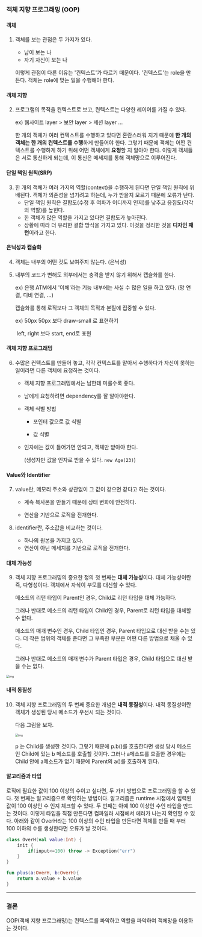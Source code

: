 ### 객체 지향 프로그래밍 (OOP)

#### 객체

1. 객체를 보는 관점은 두 가지가 있다. 

   - 남이 보는 나
   - 자기 자신이 보는 나

   이렇게 관점이 다른 이유는 '컨텍스트'가 다르기 때문이다. '컨텍스트'는 role을 만든다. 객체는 role에 맞는 일을 수행해야 한다.

   

#### 객체 지향

2. 프로그램의 목적을 컨텍스트로 보고, 컨텍스트는 다양한 레이어를 가질 수 있다.

   ex) 웹사이트 layer > 보안 layer > 세션 layer ...

   한 개의 객체가 여러 컨텍스트를 수행하고 있다면 혼란스러워 지기 때문에 **한 개의 객체는 한 개의 컨텍스트를 수행**하게 만들어야 한다. 그렇기 때문에 객체는 어떤 컨텍스트를 수행하게 하기 위해 어떤 객체에게 **요청**할 지 알아야 한다. 이렇게 객체들은 서로 통신하게 되는데, 이 통신은 메세지를 통해 객체망으로 이루어진다.



#### 단일 책임 원칙(SRP)

3. 한 개의 객체가 여러 가지의 역할(context)을 수행하게 된다면 단일 책임 원칙에 위배된다. 객체가 의존성을 넘기려고 하는데, 누가 받을지 모르기 때문에 오류가 난다. 
   - 단일 책임 원칙은 결합도(수정 후 여파가 어디까지 인지)를 낮추고 응집도(각각의 역할)를 높힌다.
   - 한 객체가 많은 역할을 가지고 있다면 결합도가 높아진다.
   - 상황에 따라 더 유리한 결합 방식을 가지고 있다. 이것을 정리한 것을 **디자인 패턴**이라고 한다.



#### 은닉성과 캡슐화

4. 객체는 내부의 어떤 것도 보여주지 않는다. (은닉성)

5. 내부의 코드가 변해도 외부에서는 충격을 받지 않기 위해서 캡슐화를 한다.

   ex) 은행 ATM에서 '이체'라는 기능 내부에는 사실 수 많은 일을 하고 있다. (망 연결, 디비 연결, ...)

   캡슐화를 통해 로직보다 그 객체의 목적과 본질에 집중할 수 있다.

   ex) 50px 50px 보다 draw-small 로 표현하기

   ​	  left, right 보다 start, end로 표현



#### 객체 지향 프로그래밍

6. 수많은 컨텍스트를 만들어 놓고, 각각 컨텍스트를 맡아서 수행하다가 자신이 못하는 일이라면 다른 객체에 요청하는 것이다.

   - 객체 지향 프로그래밍에서는 남한테 미룰수록 좋다.

   - 남에게 요청하려면 dependency를 잘 알아야한다. 

   - 객체 식별 방법 

     - 포인터 값으로 값 식별

     - 값 식별

   - 인자에는 값이 들어가면 안되고, 객체만 받아야 한다. 

     (생성자만 값을 인자로 받을 수 있다. `new Age(23)`)



#### Value와 Identifier

7. value란, 메모리 주소와 상관없이 그 값이 같으면 같다고 하는 것이다.

   - 계속 복사본을 만들기 때문에 상태 변화에 안전하다.

   - 연산을 기반으로 로직을 전개한다.

8. identifier란, 주소값을 비교하는 것이다.

   - 하나의 원본을 가지고 있다.
   - 연산이 아닌 메세지를 기반으로 로직을 전개한다.



#### 대체 가능성

 9. 객체 지향 프로그래밍의 중요한 정의 첫 번째는 **대체 가능성**이다. 대체 가능성이란 즉, 다형성이다. 객체에서 자식이 부모를 대신할 수 있다. 

    메소드의 리턴 타입이 Parent인 경우, Child로 리턴 타입을 대체 가능하다.

    그러나 반대로 메소드의 리턴 타입이 Child인 경우, Parent로 리턴 타입을 대체할 수 없다.

    메소드의 매개 변수인 경우, Child 타입인 경우, Parent 타입으로 대신 받을 수는 있다. 더 작은 범위의 객체를 준다면 그 부족한 부분은 어떤 다른 방법으로 채울 수 있다.

    그러나 반대로 메소드의 매개 변수가 Parent 타입은 경우, Child 타입으로 대신 받을 수는 없다. 

<img src="https://blog.kakaocdn.net/dn/vU5TE/btq5MvtTlYK/KiV0je5wmDZsmNCewCARP0/img.png" alt="img" style="zoom: 50%;" />



#### 내적 동질성

10. 객체 지향 프로그래밍의 두 번째 중요한 개념은 **내적 동질성**이다. 내적 동질성이란 객체가 생성된 당시 메소드가 우선시 되는 것이다.

    다음 그림을 보자. 

    <img src="https://blog.kakaocdn.net/dn/cbfDRb/btq5KPGKI4R/0XZ5olqfrYZOGpWfdITG9k/img.png" alt="img" style="zoom: 50%;" />

    p 는 Child를 생성한 것이다. 그렇기 때문에 p.b()를 호출한다면 생성 당시 메소드인 Child에 있는 b 메소드를 호출할 것이다. 그러나 a메소드를 호출한 경우에는 Child 안에 a메소드가 없기 때문에 Parent의 a()를 호출하게 된다.



#### 알고리즘과 타입

로직에 필요한 값이 100 이상의 수이고 싶다면, 두 가지 방법으로 프로그래밍을 할 수 있다. 첫 번째는 알고리즘으로 확인하는 방법이다. 알고리즘은 runtime 시점에서 입력된 값이 100 이상인 수 인지 체크할 수 있다. 두 번째는 아예 100 이상인 수인 타입을 만드는 것이다. 이렇게 타입을 직접 만든다면 컴파일러 시점에서 에러가 나는지 확인할 수 있다. 아래와 같이 OverH라는 100 이상의 수인 타입을 만든다면 객체를 만들 때 부터 100 이하의 수를 생성한다면 오류가 날 것이다.

```kotlin
class OverH(val value:Int) {
    init {
        if(input<=100) throw -> Exception("err")
    }
}
```

```kotlin
fun plus(a:OverH, b:OverH){
    return a.value + b.value
}
```





---

### 결론

OOP(객체 지향 프로그래밍)는 컨텍스트를 파악하고 역할을 파악하여 객체망을 이용하는 것이다. 

